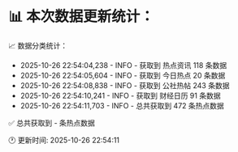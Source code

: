 📊 本次数据更新统计：
==========================

📈 数据分类统计：
- 2025-10-26 22:54:04,238 - INFO - 获取到 热点资讯 118 条数据
- 2025-10-26 22:54:05,604 - INFO - 获取到 今日热点 20 条数据
- 2025-10-26 22:54:08,838 - INFO - 获取到 公社热帖 243 条数据
- 2025-10-26 22:54:10,241 - INFO - 获取到 财经日历 91 条数据
- 2025-10-26 22:54:11,703 - INFO - 总共获取到 472 条热点数据

✅ 总共获取到 - 条热点数据

🕐 更新时间: 2025-10-26 22:54:11
